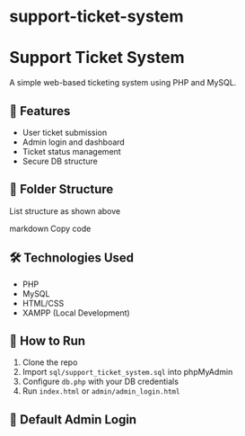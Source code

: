 # support-ticket-system

# Support Ticket System

A simple web-based ticketing system using PHP and MySQL.

## 🚀 Features
- User ticket submission
- Admin login and dashboard
- Ticket status management
- Secure DB structure

## 📂 Folder Structure
List structure as shown above

markdown
Copy code

## 🛠️ Technologies Used
- PHP
- MySQL
- HTML/CSS
- XAMPP (Local Development)

## 📑 How to Run
1. Clone the repo
2. Import `sql/support_ticket_system.sql` into phpMyAdmin
3. Configure `db.php` with your DB credentials
4. Run `index.html` or `admin/admin_login.html`

## 🔐 Default Admin Login

